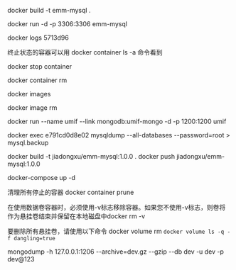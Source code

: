 docker build -t emm-mysql .

docker run -d -p 3306:3306 emm-mysql

docker logs 5713d96

终止状态的容器可以用 docker container ls -a 命令看到

docker stop container 

docker container rm 

docker images

docker image rm 


docker run --name umif --link mongodb:umif-mongo -d -p 1200:1200 umif

docker exec e791cd0d8e02 mysqldump --all-databases --password=root > mysql.backup

docker build -t jiadongxu/emm-mysql:1.0.0 .
docker push jiadongxu/emm-mysql:1.0.0


docker-compose up -d

清理所有停止的容器
docker container prune 


在使用数据卷容器时，必须使用-v标志移除容器。如果您不使用-v标志，则卷将作为悬挂卷结束并保留在本地磁盘中docker rm -v

要删除所有悬挂卷，请使用以下命令
docker volume rm `docker volume ls -q -f dangling=true`


mongodump -h 127.0.0.1:1206 --archive=dev.gz --gzip --db dev -u dev -p dev@123